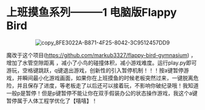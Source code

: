 # 上班摸鱼系列———1 电脑版Flappy Bird
<div align=center> 

![copy_8FE3022A-B871-4F25-8042-3C9512457DD9](https://github.com/user-attachments/assets/1e2b5d91-5636-4cf9-bbf9-abf579c8624f)
</div>

魔改于这个项目(https://github.com/markub3327/flappy-bird-gymnasium) ，增加了水管空隙距离 ，减小了小鸟的碰撞体积，减小游戏难度。运行play.py即可游玩，空格键跳跃，q键退出游戏，创新性的引入暂停机制！！！按a键暂停游戏，并瞬间最小化游戏画面，如果你在上班摸鱼的时候老板突然过来，一键脱离危险，并且保存了进度，等老板走了以后还可以接着玩，不影响你破纪录哦！我知道一般p是暂停！但是p键暂停不能让你在双手假装办公的状态操作游戏，我这个a键暂停属于人体工程学优化了【嘻嘻】！
